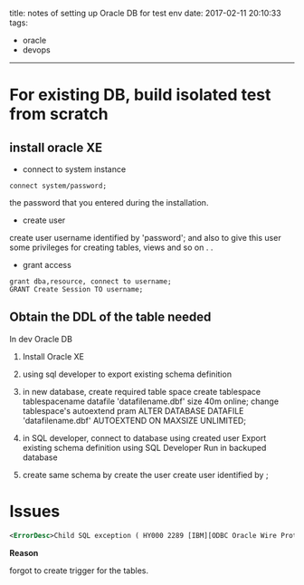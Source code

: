 title: notes of setting up Oracle DB for test env
date: 2017-02-11 20:10:33
tags:
- oracle
- devops
---

# For existing DB, build isolated test from scratch

## install oracle XE

* connect to system instance
```
connect system/password;
```

the password that you entered during the installation.
* create user

create user username identified by 'password';
and also to give this user some privileges for creating tables, views and so on . .

* grant access

```
grant dba,resource, connect to username;
GRANT Create Session TO username;
```

## Obtain the DDL of the table needed

In dev Oracle DB

1) Install Oracle XE


1) using sql developer to export existing schema definition

2) in new database,
create required table space
create tablespace tablespacename datafile 'datafilename.dbf' size 40m online;
change tablespace's autoextend pram
ALTER DATABASE DATAFILE 'datafilename.dbf' AUTOEXTEND ON MAXSIZE UNLIMITED;


1) in SQL developer, connect to database using created user
Export existing schema definition using SQL Developer
Run in backuped database

1) create same schema by create the user
    create user <schema-name> identified by <schema-name>;


# Issues

``` xml
<ErrorDesc>Child SQL exception ( HY000 2289 [IBM][ODBC Oracle Wire Protocol driver][Oracle]ORA-02289: sequence does not exist )</ErrorDesc>
```

__Reason__

forgot to create trigger for the tables.
